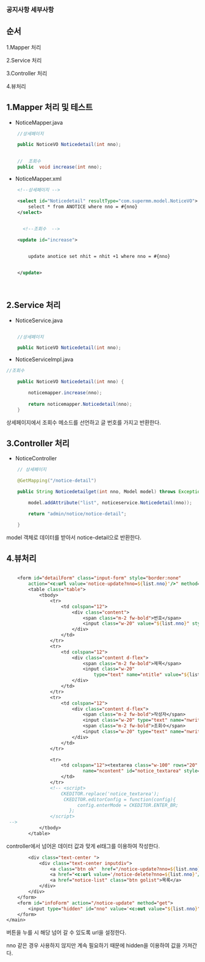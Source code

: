 ### 공지사항 세부사항

순서
---


1.Mapper 처리

2.Service 처리

3.Controller 처리

4.뷰처리


1.Mapper 처리 및 테스트
---
- NoticeMapper.java

```java
	//상세페이지

	public NoticeVO Noticedetail(int nno);

    
	//  조회수
	public  void increase(int nno);


```
- NoticeMapper.xml

```xml
	<!--상세페이지 -->

	<select id="Noticedetail" resultType="com.supermm.model.NoticeVO">
		select * from ANOTICE where nno = #{nno}
	</select>

        
      <!--조회수  --> 

	<update id="increase">


		update anotice set nhit = nhit +1 where nno = #{nno}


	</update>


```

&nbsp;

2.Service 처리
---

- NoticeService.java

```java

	//상세페이지

	public NoticeVO Noticedetail(int nno);


```

- NoticeServicelmpl.java

```java
//조회수

	public NoticeVO Noticedetail(int nno) {

		noticemapper.increase(nno);
		
		return noticemapper.Noticedetail(nno);
	}

```
상세페이지에서 조회수 메소드를 선언하고 글 번호를 가지고 반환한다.


3.Controller 처리
---
- NoticeController

```java
	// 상세페이지

	@GetMapping("/notice-detail")

	public String Noticedetailget(int nno, Model model) throws Exception {

		model.addAttribute("list", noticeservice.Noticedetail(nno));

		return "admin/notice/notice-detail";

	}

```

model 객체로 데이터를 받아서  notice-detail으로 반환한다.



4.뷰처리
---


```jsp

	<form id="detailForm" class="input-form" style="border:none"
		action="<c:url value='notice-update?nno=${list.nno}'/>" method="post">
		<table class="table">
			<tbody>
				<tr>
					<td colspan="12">
						<div class="content">
							<span class="m-2 fw-bold">번호</span> 
							<input class="w-20" value="${list.nno}" style="border:none; margin-left:20px" readonly/>
						</div>
					</td>
				</tr>
				<tr>
					<td colspan="12">
						<div class="content d-flex">
							<span class="m-2 fw-bold">제목</span>
							<input class="w-20"
								type="text" name="ntitle" value="${list.ntitle}" style="border:none; margin-left:20px" readonly/>
						</div>
					</td>
				</tr>
				<tr>
					<td colspan="12">
						<div class="content d-flex">
							<span class="m-2 fw-bold">작성자</span>
							<input class="w-20" type="text" name="nwriter_id" value="${list.nwriter_id}" readonly="readonly" style="border:none; margin-left:10px"/>
							<span class="m-2 fw-bold">조회수</span>
							<input class="w-20" type="text" name="nwriter_id" value="${list.nhit}" readonly="readonly" style="border:none; margin-left:10px"/>
						</div>
					</td>
				</tr>

				<tr>
					<td colspan="12"><textarea class="w-100" rows="20"
							name="ncontent" id="notice_textarea" style="border: none; padding:10px" readonly>${list.ncontent}</textarea>
					</td>
				</tr>
				<!-- <script>
					CKEDITOR.replace('notice_textarea');
					 CKEDITOR.editorConfig = function(config){
		                  config.enterMode = CKEDITOR.ENTER_BR;
		               };
				</script>
 -->
			</tbody>
		</table>


```

controller에서 넘어온 데이터 값과 맞게 el태그를 이용하여 작성한다.



```jsp
		<div class="text-center ">
			<div class="text-center inputdiv">
				<a class="btn ok"  href="/notice-update?nno=${list.nno}" >수정</a>
				<a href="<c:url value='/notice-delete?nno=${list.nno}'/>" onClick="alert('삭제하시겠습니까?')"class="btn reset" >삭제</a>
				<a href="notice-list" class="btn golist">목록</a>
			</div>
		</div>
	</form>
	<form id="infoForm" action="/notice-update" method="get">
		<input type="hidden" id="nno" value='<c:out value="${list.nno}"/>'>
	</form>
</main>

```
버튼을 누를 시 해당 넘어 갈 수 있도록 url을 설정한다.

nno 같은 경우 사용하지 않지만 계속 필요하기 때문에 hidden을 이용하여 값을 가져간다.